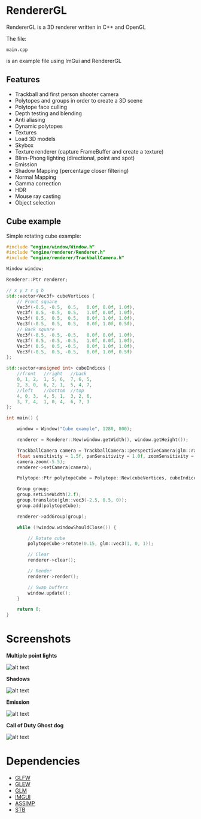 # RendererGL

RendererGL is a 3D renderer written in C++ and OpenGL

The file:

```
main.cpp
```

is an example file using ImGui and RendererGL

## Features

* Trackball and first person shooter camera
* Polytopes and groups in order to create a 3D scene
* Polytope face culling
* Depth testing and blending
* Anti aliasing
* Dynamic polytopes
* Textures
* Load 3D models
* Skybox
* Texture renderer (capture FrameBuffer and create a texture)
* Blinn-Phong lighting (directional, point and spot)
* Emission
* Shadow Mapping (percentage closer filtering)
* Normal Mapping
* Gamma correction
* HDR
* Mouse ray casting
* Object selection

## Cube example

Simple rotating cube example:

```cpp
#include "engine/window/Window.h"
#include "engine/renderer/Renderer.h"
#include "engine/renderer/TrackballCamera.h"

Window window;

Renderer::Ptr renderer;

// x y z r g b
std::vector<Vec3f> cubeVertices {
    // Front square
    Vec3f(-0.5, -0.5,  0.5,   0.0f, 0.0f, 1.0f),
    Vec3f( 0.5, -0.5,  0.5,   1.0f, 0.0f, 1.0f),
    Vec3f( 0.5,  0.5,  0.5,   0.0f, 1.0f, 1.0f),
    Vec3f(-0.5,  0.5,  0.5,   0.0f, 1.0f, 0.5f),
    // Back square
    Vec3f(-0.5, -0.5, -0.5,   0.0f, 0.0f, 1.0f),
    Vec3f( 0.5, -0.5, -0.5,   1.0f, 0.0f, 1.0f),
    Vec3f( 0.5,  0.5, -0.5,   0.0f, 1.0f, 1.0f),
    Vec3f(-0.5,  0.5, -0.5,   0.0f, 1.0f, 0.5f)
};

std::vector<unsigned int> cubeIndices {
    //front   //right   //back
    0, 1, 2,  1, 5, 6,  7, 6, 5,
    2, 3, 0,  6, 2, 1,  5, 4, 7,
    //left    //bottom  //top
    4, 0, 3,  4, 5, 1,  3, 2, 6,
    3, 7, 4,  1, 0, 4,  6, 7, 3 
};

int main() {

    window = Window("Cube example", 1280, 800);

    renderer = Renderer::New(window.getWidth(), window.getHeight());

    TrackballCamera camera = TrackballCamera::perspectiveCamera(glm::radians(45.0f), window.getWidth() / window.getHeight(), 0.1, 1000);
    float sensitivity = 1.5f, panSensitivity = 1.0f, zoomSensitivity = 1.0f;
    camera.zoom(-5.5);
    renderer->setCamera(camera);

    Polytope::Ptr polytopeCube = Polytope::New(cubeVertices, cubeIndices);

    Group group;
    group.setLineWidth(2.f);
    group.translate(glm::vec3(-2.5, 0.5, 0));
    group.add(polytopeCube);

    renderer->addGroup(group);

    while (!window.windowShouldClose()) {

        // Rotate cube
        polytopeCube->rotate(0.15, glm::vec3(1, 0, 1));

        // Clear
        renderer->clear();

        // Render
        renderer->render();

        // Swap buffers
        window.update();
    }

    return 0;
}
```

# Screenshots

**Multiple point lights**

![alt text](https://github.com/MorcilloSanz/RendererGL/blob/main/img/lighting.png)

**Shadows**

![alt text](https://github.com/MorcilloSanz/RendererGL/blob/main/img/shadows.png)

**Emission**

![alt text](https://github.com/MorcilloSanz/RendererGL/blob/main/img/emission.png)

**Call of Duty Ghost dog**

![alt text](https://github.com/MorcilloSanz/RendererGL/blob/main/img/2.png)

# Dependencies

* [GLFW](https://github.com/glfw/glfw)
* [GLEW](https://github.com/nigels-com/glew)
* [GLM](https://github.com/g-truc/glm)
* [IMGUI](https://github.com/ocornut/imgui)
* [ASSIMP](https://github.com/assimp/assimp)
* [STB](https://github.com/nothings/stb)